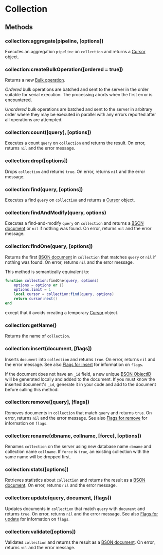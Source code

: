 Collection
==========

Methods
-------

### collection:aggregate(pipeline, [options])
Executes an aggregation `pipeline` on `collection` and returns a [Cursor] object.

### collection:createBulkOperation([ordered = true])
Returns a new [Bulk operation].

_Ordered_ bulk operations are batched and sent to the server in the order suitable for serial
execution. The processing aborts when the first error is encountered.

_Unordered_ bulk operations are batched and sent to the server in arbitrary order where they may
be executed in parallel with any errors reported after all operations are attempted.

### collection:count([query], [options])
Executes a count `query` on `collection` and returns the result. On error, returns `nil` and the
error message.

### collection:drop([options])
Drops `collection` and returns `true`. On error, returns `nil` and the error message.

### collection:find(query, [options])
Executes a find `query` on `collection` and returns a [Cursor] object.

### collection:findAndModify(query, options)
Executes a find-and-modify `query` on `collection` and returns a [BSON document] or `nil` if nothing
was found. On error, returns `nil` and the error message.

### collection:findOne(query, [options])
Returns the first [BSON document] in `collection` that matches `query` or `nil` if nothing was found.
On error, returns `nil` and the error message.

This method is semantically equivalent to:

```Lua
function collection:findOne(query, options)
    options = options or {}
    options.limit = 1
    local cursor = collection:find(query, options)
    return cursor:next()
end
```

except that it avoids creating a temporary [Cursor] object.

### collection:getName()
Returns the name of `collection`.

### collection:insert(document, [flags])
Inserts `document` into `collection` and returns `true`. On error, returns `nil` and the error
message. See also [Flags for insert] for information on `flags`.

If the document does not have an `_id` field, a new unique [BSON ObjectID][BSON type] will be
generated locally and added to the document. If you must know the inserted document's `_id`,
generate it in your code and add to the document before calling this method.

### collection:remove([query], [flags])
Removes documents in `collection` that match `query` and returns `true`. On error, returns `nil`
and the error message. See also [Flags for remove] for information on `flags`.

### collection:rename(dbname, collname, [force], [options])
Renames `collection` on the server using new database name `dbname` and collection name `collname`.
If `force` is `true`, an existing collection with the same name will be dropped first.

### collection:stats([options])
Retrieves statistics about `collection` and returns the result as a [BSON document]. On error,
returns `nil` and the error message.

### collection:update(query, document, [flags])
Updates documents in `collection` that match `query` with `document` and returns `true`. On error,
returns `nil` and the error message. See also [Flags for update] for information on `flags`.

### collection:validate([options])
Validates `collection` and returns the result as a [BSON document]. On error, returns `nil` and
the error message.


[BSON document]: bson.md
[BSON type]: bsontype.md
[Bulk operation]: bulkoperation.md
[Cursor]: cursor.md
[Flags for insert]: flags.md#flags-for-insert
[Flags for remove]: flags.md#flags-for-remove
[Flags for update]: flags.md#flags-for-update
